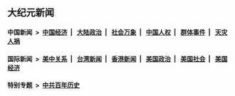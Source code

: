 ## 大纪元新闻

#### 中国新闻 &nbsp;>&nbsp; [中国经济](indexes/ncid283/README.md?10131645) &nbsp;| &nbsp; [大陆政治](indexes/ncid277/README.md?10131645) &nbsp;| &nbsp; [社会万象](indexes/ncid282/README.md?10131645) &nbsp;| &nbsp; [中国人权](indexes/ncid278/README.md?10131645) &nbsp;| &nbsp; [群体事件](indexes/ncid279/README.md?10131645) &nbsp;| &nbsp; [天灾人祸](indexes/ncid280/README.md?10131645)

#### 国际新闻 &nbsp;>&nbsp; [美中关系](indexes/nf1412576/README.md?10131645) &nbsp;| &nbsp; [台湾新闻](indexes/ncid1349361/README.md?10131645) &nbsp;| &nbsp; [香港新闻](indexes/ncid1349362/README.md?10131645) &nbsp;| &nbsp; [美国政治](indexes/ncid1078159/README.md?10131645) &nbsp;| &nbsp; [美国社会](indexes/ncid1078160/README.md?10131645) &nbsp;| &nbsp; [美国经济](indexes/ncid1078158/README.md?10131645)

#### 特别专题 &nbsp;>&nbsp; [中共百年历史](https://github.com/easy2view/epoch-special/blob/master/README.md?10131645)  
